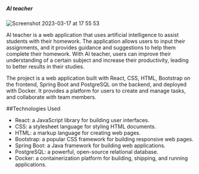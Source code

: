 ﻿##### AI teacher
 
 
![Screenshot 2023-03-17 at 17 55 53](https://user-images.githubusercontent.com/54028278/225955873-a9977d26-86fc-4a0e-a377-603c6cc47b97.png)


AI teacher is a web application that uses artificial intelligence to assist students with their homework.
The application allows users to input their assignments, and it provides guidance and suggestions to help them 
complete their homework.
With AI teacher, users can improve their understanding of a certain subject and increase their productivity, 
leading to better results in their studies.


The project is a web application built with React, CSS, HTML, Bootstrap on the frontend, Spring Boot and PostgreSQL 
on the backend, and deployed with Docker. It provides a platform for users to create and manage tasks, and collaborate
with team members.

##Technologies Used

- React: a JavaScript library for building user interfaces.
- CSS: a stylesheet language for styling HTML documents.
- HTML: a markup language for creating web pages.
- Bootstrap: a popular CSS framework for building responsive web pages.
- Spring Boot: a Java framework for building web applications.
- PostgreSQL: a powerful, open-source relational database.
- Docker: a containerization platform for building, shipping, and running applications.



